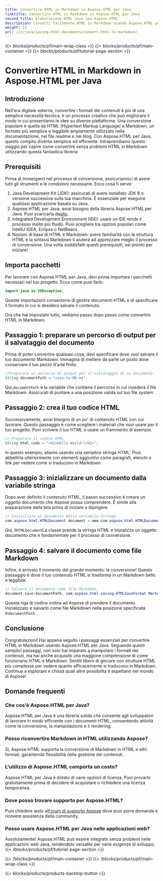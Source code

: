 ```yaml
---
title: Convertire HTML in Markdown in Aspose.HTML per Java
linktitle: Convertire HTML in Markdown in Aspose.HTML per Java
second_title: Elaborazione HTML Java con Aspose.HTML
description: Converti facilmente HTML in Markdown usando Aspose.HTML per Java. Segui questa guida passo passo per una conversione e manipolazione fluida dei contenuti.
weight: 12
url: /it/java/saving-html-documents/convert-html-to-markdown/
---
```


{{< blocks/products/pf/main-wrap-class >}}
{{< blocks/products/pf/main-container >}}
{{< blocks/products/pf/tutorial-page-section >}}

# Convertire HTML in Markdown in Aspose.HTML per Java

## Introduzione
Nell'era digitale odierna, convertire i formati dei contenuti è più di una semplice necessità tecnica; è un processo creativo che può migliorare il modo in cui presentiamo le idee su diverse piattaforme. Una conversione popolare è quella da HTML (Hypertext Markup Language) a Markdown, un formato più semplice e leggibile ampiamente utilizzato nella documentazione, nei file readme e nei blog. Con Aspose.HTML per Java, questo compito diventa semplice ed efficiente. Intraprendiamo questo viaggio per capire come convertire senza problemi HTML in Markdown utilizzando questa fantastica libreria.
## Prerequisiti
Prima di immergerci nel processo di conversione, assicuriamoci di avere tutti gli strumenti e le condizioni necessarie. Ecco cosa ti serve:
1. Java Development Kit (JDK): assicurati di avere installato JDK 8 o versione successiva sulla tua macchina. È essenziale per eseguire qualsiasi applicazione basata su Java.
2.  Aspose.HTML per Java: avrai bisogno della libreria Aspose.HTML per Java. Puoi scaricarla da[sito](https://releases.aspose.com/html/java/).
3. Integrated Development Environment (IDE): usare un IDE rende il processo molto più fluido. Puoi scegliere tra opzioni popolari come IntelliJ IDEA, Eclipse o NetBeans.
4. Nozioni di base di HTML e Markdown: avere familiarità con la struttura HTML e la sintassi Markdown ti aiuterà ad apprezzare meglio il processo di conversione.
Una volta soddisfatti questi prerequisiti, sei pronto per iniziare!
## Importa pacchetti
Per lavorare con Aspose.HTML per Java, devi prima importare i pacchetti necessari nel tuo progetto. Ecco come puoi farlo:
```java
import java.io.IOException;
```
Queste importazioni consentono di gestire documenti HTML e di specificare il formato in cui si desidera salvare il contenuto.

Ora che hai impostato tutto, vediamo passo dopo passo come convertire HTML in Markdown.
## Passaggio 1: preparare un percorso di output per il salvataggio del documento
Prima di poter convertire qualsiasi cosa, devi specificare dove vuoi salvare il tuo documento Markdown. Immagina di mettere da parte un posto dove conservare il tuo pezzo d'arte finito.
```java
//Preparare un percorso di output per il salvataggio di un documento
String documentPath = "save-to-MD.md";
```
 Qui,`documentPath` è la variabile che contiene il percorso in cui risiederà il file Markdown. Assicurati di puntare a una posizione valida sul tuo file system.
## Passaggio 2: crea il tuo codice HTML
Successivamente, avrai bisogno di un po' di contenuto HTML con cui lavorare. Questo passaggio è come scegliere i materiali che vuoi usare per il tuo progetto. Puoi scrivere il tuo HTML o usare un frammento di esempio.
```java
// Preparare il codice HTML
String html_code = "<H2>Hello World!</H2>";
```
In questo esempio, stiamo usando una semplice stringa HTML. Puoi abbellirla ulteriormente con elementi aggiuntivi come paragrafi, elenchi o link per vedere come si traducono in Markdown.
## Passaggio 3: inizializzare un documento dalla variabile stringa
Dopo aver definito il contenuto HTML, il passo successivo è creare un oggetto documento che Aspose possa comprendere. È simile alla preparazione della tela prima di iniziare a dipingere.
```java
// Inizializza un documento dalla variabile stringa
com.aspose.html.HTMLDocument document = new com.aspose.html.HTMLDocument(html_code, ".");
```
 Qui, il`HTMLDocument`La classe prende la stringa HTML e inizializza un oggetto documento che è fondamentale per il processo di conversione.
## Passaggio 4: salvare il documento come file Markdown
Infine, è arrivato il momento del grande momento: la conversione! Questo passaggio è dove il tuo contenuto HTML si trasforma in un Markdown bello e leggibile.
```java
// Salvare il documento come file Markdown
document.save(documentPath, com.aspose.html.saving.HTMLSaveFormat.Markdown);
```
 Questa riga di codice ordina ad Aspose di prendere il documento inizializzato e salvarlo come file Markdown nella posizione specificata in`documentPath`.
## Conclusione
Congratulazioni! Hai appena seguito i passaggi essenziali per convertire HTML in Markdown usando Aspose.HTML per Java. Seguendo questi semplici passaggi, non solo hai imparato a manipolare i formati dei contenuti, ma hai anche acquisito una maggiore comprensione di come funzionano HTML e Markdown. Sentiti libero di giocare con strutture HTML più complesse per vedere quanto efficacemente si traducono in Markdown. Continua a esplorare e chissà quali altre possibilità ti aspettano nel mondo di Aspose!
## Domande frequenti
### Che cos'è Aspose.HTML per Java?
Aspose.HTML per Java è una libreria solida che consente agli sviluppatori di lavorare in modo efficiente con i documenti HTML, consentendo attività come la conversione, la manipolazione e il rendering.
### Posso riconvertire Markdown in HTML utilizzando Aspose?
Sì, Aspose.HTML supporta la conversione di Markdown in HTML e altri formati, garantendo flessibilità nella gestione dei contenuti.
### L'utilizzo di Aspose.HTML comporta un costo?
Aspose.HTML per Java è dotato di varie opzioni di licenza. Puoi provarlo gratuitamente prima di decidere di acquistare o richiedere una licenza temporanea.
### Dove posso trovare supporto per Aspose.HTML?
 Puoi chiedere aiuto al[Forum di supporto Aspose](https://forum.aspose.com/c/html/29) dove puoi porre domande e ricevere assistenza dalla community.
### Posso usare Aspose.HTML per Java nelle applicazioni web?
Assolutamente! Aspose.HTML può essere integrato senza problemi nelle applicazioni web Java, rendendolo versatile per varie esigenze di sviluppo.
{{< /blocks/products/pf/tutorial-page-section >}}

{{< /blocks/products/pf/main-container >}}
{{< /blocks/products/pf/main-wrap-class >}}

{{< blocks/products/products-backtop-button >}}
